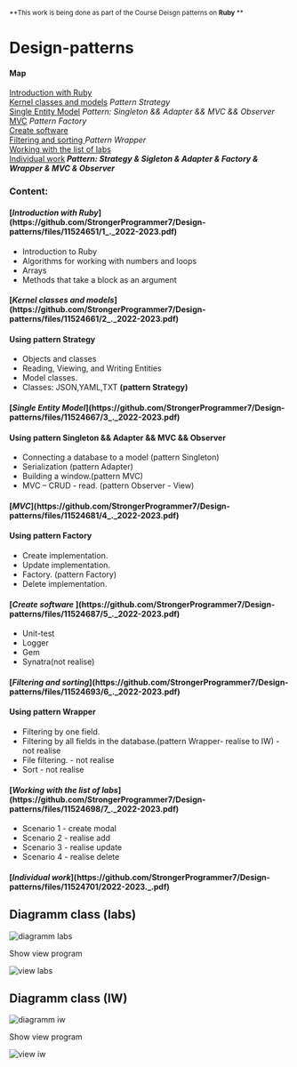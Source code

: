 <sub>**This work is being done as part of the Course Deisgn patterns on <strong>Ruby</strong> **</sub> 
# Design-patterns
<h4>Map</h4>
<p>
<a href="https://github.com/StrongerProgrammer7/Design-patterns#introduction-with-rubyhttpsgithubcomstrongerprogrammer7design-patternsfiles115246511__2022-2023pdf--">Introduction with Ruby</a></br>
<a href="https://github.com/StrongerProgrammer7/Design-patterns#kernel-classes-and-modelshttpsgithubcomstrongerprogrammer7design-patternsfiles115246612__2022-2023pdf-">Kernel classes and models</a> <i> Pattern Strategy</i></br>
<a href="https://github.com/StrongerProgrammer7/Design-patterns#-single-entity-modelhttpsgithubcomstrongerprogrammer7design-patternsfiles115246673__2022-2023pdf">Single Entity Model</a>  <i> Pattern: Singleton && Adapter && MVC && Observer</i></br>
<a href="https://github.com/StrongerProgrammer7/Design-patterns#mvchttpsgithubcomstrongerprogrammer7design-patternsfiles115246814__2022-2023pdf">MVC</a>  <i> Pattern Factory</i></br> 
<a href="https://github.com/StrongerProgrammer7/Design-patterns#create-software-httpsgithubcomstrongerprogrammer7design-patternsfiles115246875__2022-2023pdf">Create software</a></br>
<a href="https://github.com/StrongerProgrammer7/Design-patterns#filtering-and-sortinghttpsgithubcomstrongerprogrammer7design-patternsfiles115246936__2022-2023pdf">Filtering and sorting </a> <i> Pattern Wrapper</i> </br>
<a href="https://github.com/StrongerProgrammer7/Design-patterns#working-with-the-list-of-labshttpsgithubcomstrongerprogrammer7design-patternsfiles115246987__2022-2023pdf">Working with the list of labs</a></br>     
<a href="https://github.com/StrongerProgrammer7/Design-patterns#-individual-workhttpsgithubcomstrongerprogrammer7design-patternsfiles115247012022-2023_pdf">Individual work</a><strong> <i> Pattern: Strategy & Sigleton & Adapter & Factory & Wrapper & MVC & Observer </i></strong></br>
</p>
          
 <h3> Content: </h3>
<h4>[<i>Introduction with Ruby</i>](https://github.com/StrongerProgrammer7/Design-patterns/files/11524651/1_._2022-2023.pdf)  </h4>      
  <ul>
            <li>Introduction to Ruby</li>
            <li>Algorithms for working with numbers and loops</li>
            <li>Arrays</li>
            <li>Methods that take a block as an argument</li>
   </ul>
          <h4>[<i>Kernel classes and models</i>](https://github.com/StrongerProgrammer7/Design-patterns/files/11524661/2_._2022-2023.pdf) </h4>
          <h4>Using pattern Strategy</h4>
    <ul>
            <li>Objects and classes</li>
            <li>Reading, Viewing, and Writing Entities</li>
            <li>Model classes.</li>
            <li>Classes: JSON,YAML,TXT <strong>(pattern Strategy)</strong></li>
   </ul>
         <h4> [<i>Single Entity Model</i>](https://github.com/StrongerProgrammer7/Design-patterns/files/11524667/3_._2022-2023.pdf)</h4>
          <h4>Using pattern Singleton && Adapter && MVC && Observer</h4>
     <ul>
            <li>Connecting a database to a model (pattern Singleton)</li>
            <li>Serialization (pattern Adapter) </li>
            <li>Building a window.(pattern MVC)</li>
            <li>MVC – CRUD - read. (pattern Observer - View)</li>
   </ul>
   <h4>[<i>MVC</i>](https://github.com/StrongerProgrammer7/Design-patterns/files/11524681/4_._2022-2023.pdf)</h4>
   <h4>Using pattern Factory</h4>
   <ul>
            <li>Create implementation.</li>
            <li>Update implementation.</li>
            <li>Factory. (pattern Factory)</li>
            <li>Delete implementation.</li>
   </ul>
   <h4>[<i>Create software </i>](https://github.com/StrongerProgrammer7/Design-patterns/files/11524687/5_._2022-2023.pdf)</h4>
          <ul>
            <li>Unit-test</li>
            <li>Logger</li>
            <li>Gem</li>
            <li>Synatra(not realise)</li>
   </ul>
   <h4>[<i>Filtering and sorting</i>](https://github.com/StrongerProgrammer7/Design-patterns/files/11524693/6_._2022-2023.pdf)</h4>
   <h4>Using pattern Wrapper</h4>
          <ul>
            <li>Filtering by one field.</li>
            <li>Filtering by all fields in the database.(pattern Wrapper- realise to IW) - not realise</li>
            <li>File filtering. - not realise</li>
            <li>Sort - not realise</li>
   </ul>
   <h4>[<i>Working with the list of labs</i>](https://github.com/StrongerProgrammer7/Design-patterns/files/11524698/7_._2022-2023.pdf)</h4>
          <ul>
            <li>Scenario 1 - create modal</li>
            <li>Scenario 2 -  realise add </li>
            <li>Scenario 3 - realise update </li>
            <li>Scenario 4 - realise delete</li>
   </ul>
  <h4> [<i>Individual work</i>](https://github.com/StrongerProgrammer7/Design-patterns/files/11524701/2022-2023._.pdf)</h4>
   <h2> Diagramm class (labs) </h2>
   <img src="" alt="diagramm labs"/>
   <p> Show view program </p>
    <img src="" alt="view labs"/>  
  <h2> Diagramm class (IW) </h2>
   <img src="" alt="diagramm iw"/>  
   <p> Show view program </p>
    <img src="" alt="view iw"/>  
         
